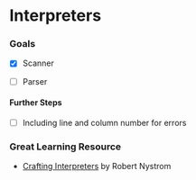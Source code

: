 # Interpreters
### Goals
- [x] Scanner
- [ ] Parser


#### Further Steps
- [ ] Including line and column number for errors 


### Great Learning Resource
- [Crafting Interpreters](https://craftinginterpreters.com/) by Robert Nystrom

